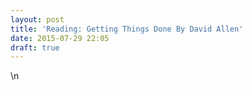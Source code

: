 ```yaml
---
layout: post
title: 'Reading: Getting Things Done By David Allen'
date: 2015-07-29 22:05
draft: true
---
```

\n
